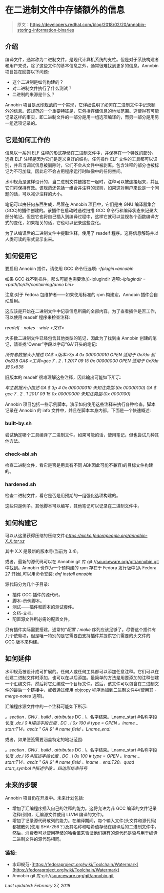 # 在二进制文件中存储额外的信息

> 原文：<https://developers.redhat.com/blog/2018/02/20/annobin-storing-information-binaries>

## 介绍

编译文件，通常称为二进制文件，是现代计算机系统的支柱。但是对于系统构建者和用户来说，除了这些文件的基本信息之外，通常很难找到更多的信息。Annobin 项目旨在回答以下问题:

*   这个二进制是如何构建的？
*   对二进制文件执行了什么测试？
*   二进制的来源是什么？

Annobin 项目是[水印规范](https://fedoraproject.org/wiki/Toolchain/Watermark)的一个实现，它详细说明了如何在二进制文件中记录额外的信息。该规范的一个重要特征是，它包括存储信息的地址范围。这使得有可能记录这样的事实，即二进制文件的一部分是用一组选项编译的，而另一部分是用另一组选项记录的。

## 它是如何工作的

信息以一系列 ELF 注释的形式存储在二进制文件中，并保存在一个特殊的部分。选择 ELF 注释是因为它们是定义良好的结构，任何操作 ELF 文件的工具都可以识别，并且当调试信息被删除时，它们不会从文件中被剥离。包含注释的部分也被标记为不可加载，因此它不会占用程序运行时映像中的任何空间。

水印规范是这样设计的，当二进制文件链接在一起时，注释可以被连接起来，并且它们将保持有效。该规范还包括一组合并注释的规则，如果这对用户来说是一个问题的话，可以减少注释的大小。

笔记可以由任何东西生成，尽管在 Annobin 项目中，它们是由 GNU 编译器集合(GCC)的插件创建的。该插件在启动时通过扫描 GCC 命令行和编译状态来记录大部分笔记。但是它也将自己插入到编译过程中，这样它就可以监视各个函数编译方式的变化，如果相关的话，它也可以记录这些变化。

为了从编译后的二进制文件中提取注释，使用了 readelf 程序。这将信息解码并以人类可读的形式显示出来。

## 如何使用它

要启用 Annobin 插件，请使用 GCC 命令行选项: *-fplugin=annobin*

如果 GCC 找不到插件，那么可能也需要添加-iplugindir 选项:*-iplugindir =<path/to/dir/containing/anno bin>*

注意:对于 Fedora 包维护者——如果使用标准的 rpm 构建宏，Annobin 插件会自动启用。

这应该是开始在二进制文件中记录信息所需的全部内容。为了查看插件是否工作，可以使用 readelf 程序来检查注释:

*readelf - notes - wide <文件>*

大多数二进制文件已经包含其他类型的笔记，因此为了找到由 Annobin 创建的笔记，请查找“Owner”字段以字母“GA”开头的笔记:

*所有者数据大小描述*
*GA$ <版本>3p 4 0x 000000010 OPEN 适用于 0x7da 到 0x838*
*GA$ <工具>gcc 7 . 2 . 1 2017 09 15 0x 00000000 OPEN 适用于 0x7da 到 0x838*

旧版本的 readelf 很难理解这些注释，因此输出可能如下所示:

*车主数据大小描述*
*GA $ 3p 4 0x 000000010 未知注类型:(0x 00000100)*
*GA $ gcc 7 . 2 . 1 2017 09 15 0x 00000000 未知注类型:(0x 0000100)*

Annobin 项目包括一些示例脚本，演示如何使用这些注释来执行各种检查。脚本记录在 Annobin 的 info 文件中，并且在脚本本身内部。下面是一个快速概述:

### built-by.sh

尝试确定哪个工具编译了二进制文件。如果可能的话，使用笔记，但也尝试几种其他方法。

### check-abi.sh

检查二进制文件，看它是否是用具有不同 ABI(因此可能不兼容)的目标文件构建的。

### hardened.sh

检查二进制文件，看它是否是用预期的一组强化选项构建的。

这些只是例子。其他脚本可以编写，其他笔记可以记录在二进制文件中。

## 如何构建它

可以从这里获得压缩的压缩文件:*https://nickc.fedorapeople.org/annobin-X.X.tar.xz*

其中 X.X 是最新的版本号(当前为 3.4)。

或者，最新的源代码可以在 Annobin git 库 git://[sourceware.org/git/annobin.git](http://sourceware.org/git/annobin.git)中找到。Annobin 也作为一个预构建的 rpm 存在于 Fedora 发行版中(从 Fedora 27 开始),可以用命令安装: *dnf install annobin*

源代码分为几个子目录:

*   插件 GCC 插件的源代码。
*   脚本-示例脚本。
*   测试——插件和脚本的测试套件。
*   文档-文档。
*   配置源文件所必需的配置文件。

只有插件实际需要搭建，通常的“*配置；make* 序列应该足够了。尽管这个插件有几个依赖项，但是唯一特别的是它需要由支持插件并提供它们需要的头文件的 GCC 版本来构建。

## 如何延伸

水印规范被设计成可扩展的。任何人或任何工具都可以添加任意注释。它们可以在创建二进制文件时添加，也可以在以后添加。最简单的方法是用要添加的注释创建一个汇编文件，然后将它汇编成一个目标文件。然后，该文件可以包含在二进制文件的最后一个链接中，或者通过使用 objcopy 程序添加到二进制文件中(使用其 *- merge-notes* 选项)。

汇编程序源文件中的一个注释可能如下所示:

*。section . GNU . build . attributes*
DC . l。名字结束。Lname_start #名称字段长度
*.dc.l 0 #描述字段长度*
*. DC . l 0x 100 # type = OPEN*
*。lname _ start:*T14*。asciz " GA $<your-text-here>" # name field*
*。Lname_end:*

或者，如果便笺需要涵盖特定的地址范围:

*。section . GNU . build . attributes*
DC . l。名字结束。Lname_start #名称字段长度
*.dc.l 16 #描述字段长度*
*. DC . l 0x 100 # type = OPEN*
*。lname _ start:*T14*。asciz " GA $<your-text-here>" # name field*
*。lname _ end:*T20*。quad start_symbol #描述字段*
*。四边形结束符号*

## 未来的步骤

Annobin 项目仍在开发中。未来计划包括:

*   增加了汇编程序插入自己的注释的能力。这将允许为非 GCC 编译的文件记录注释(例如，汇编源文件或用 LLVM 编译的文件)。
*   增加了记录源代码散列的能力。在编译期间，每个输入文件(头文件和源代码)都被散列(使用 SHA-256？)及其名称和哈希值存储在编译后的二进制文件中。然后，消费者可以使用存储的哈希值来验证他们拥有的源代码是否与用于编译二进制文件的源代码相同。

### 链接:

*   水印规范-[https://fedoraproject.org/wiki/Toolchain/Watermark](https://fedoraproject.org/wiki/Toolchain/Watermark)
*   Annobin git 库:git://[sourceware.org/git/annobin.git](http://sourceware.org/git/annobin.git)

*Last updated: February 27, 2018*